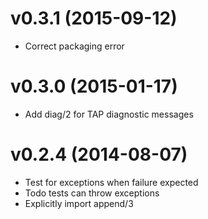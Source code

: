 # v0.3.1 (2015-09-12)

  * Correct packaging error

# v0.3.0 (2015-01-17)

  * Add diag/2 for TAP diagnostic messages

# v0.2.4 (2014-08-07)

  * Test for exceptions when failure expected
  * Todo tests can throw exceptions
  * Explicitly import append/3
